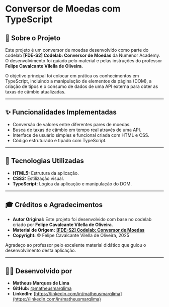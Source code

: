 # Conversor de Moedas com TypeScript
## 📖 Sobre o Projeto

Este projeto é um conversor de moedas desenvolvido como parte do codelab **[FDE-S2] Codelab: Conversor de Moedas** da Numenor Academy. O desenvolvimento foi guiado pelo material e pelas instruções do professor **Felipe Cavalcante Vilella de Oliveira**.

O objetivo principal foi colocar em prática os conhecimentos em TypeScript, incluindo a manipulação de elementos da página (DOM), a criação de tipos e o consumo de dados de uma API externa para obter as taxas de câmbio atualizadas.

---

## ✨ Funcionalidades Implementadas

-   Conversão de valores entre diferentes pares de moedas.
-   Busca de taxas de câmbio em tempo real através de uma API.
-   Interface de usuário simples e funcional criada com HTML e CSS.
-   Código estruturado e tipado com TypeScript.

---

## 🚀 Tecnologias Utilizadas

-   **HTML5:** Estrutura da aplicação.
-   **CSS3:** Estilização visual.
-   **TypeScript:** Lógica da aplicação e manipulação do DOM.

---

## 🎓 Créditos e Agradecimentos

-   **Autor Original:** Este projeto foi desenvolvido com base no codelab criado por **Felipe Cavalcante Vilella de Oliveira**.
-   **Material de Origem:** [**[FDE-S2] Codelab: Conversor de Moedas**](https://codelabs.numenor.academy/fde-s2-codelab-ffe60/)
-   **Copyright:** © Felipe Cavalcante Vilella de Oliveira, 2025

Agradeço ao professor pelo excelente material didático que guiou o desenvolvimento desta aplicação.

---

## 👨‍💻 Desenvolvido por 

-   **Matheus Marques de Lima**
-   **GitHub:** [@matheusmarqlima](https://github.com/matheusmarqlima)
-   **LinkedIn:** [https://linkedin.com/in/matheusmarqlima](https://linkedin.com/in/matheusmarqlima)